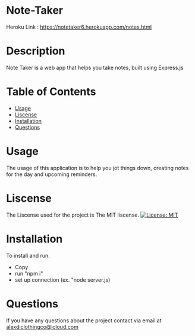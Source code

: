 # Note-Taker
Heroku Link : https://notetaker6.herokuapp.com/notes.html
 # Description 
  Note Taker is a web app that helps you take notes, built using Express.js
  # Table of Contents
  * [Usage](#usage)
  * [Liscense](#liscense)
  * [Installation](#installation)
  * [Questions](#questions)
  # Usage
  The usage of this application is to help you jot things down, creating notes for the day and upcoming reminders.
  # Liscense
  The Liscense used for the project is The MIT liscense.
  [![License: MIT](https://img.shields.io/badge/License-MIT-yellow.svg)](https://opensource.org/licenses/MIT)
  # Installation
  To install and run.
  - Copy
  - run "npm i"
  - set up connection (ex. "node server.js)
  # Questions
  If you have any questions about the project contact via email at alexdiclothingco@icloud.com

